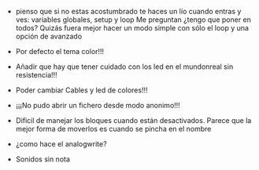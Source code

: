 * pienso que si no estas acostumbrado te haces un lío cuando entras y ves: variables globales, setup y  loop Me preguntan ¿tengo que poner en todos? Quizás fuera mejor hacer un modo simple con sólo el loop y una opción de avanzado

* Por defecto el tema color!!!

* Añadir que hay que tener cuidado con los led en el mundonreal sin resistencia!!!

* Poder cambiar Cables y led de colores!!!

* ¡¡¡No pudo abrir un fichero desde modo anonimo!!!


* Dificil de manejar los bloques cuando están desactivados. Parece que la mejor forma de moverlos es cuando se pincha en el nombre

 * ¿como hace el analogwrite?

 * Sonidos sin nota